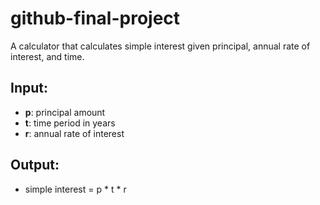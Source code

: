 # github-final-project

A calculator that calculates simple interest given principal, annual rate of interest, and time.

## Input:
- **p**: principal amount  
- **t**: time period in years  
- **r**: annual rate of interest  

## Output:
- simple interest = p * t * r
